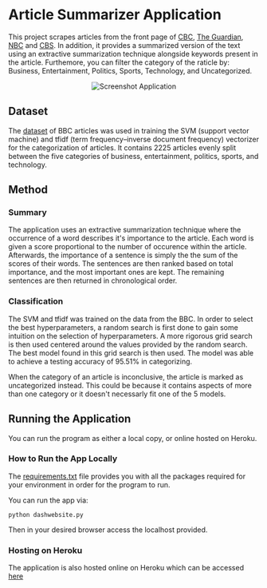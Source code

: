 # Article Summarizer Application
This project scrapes articles from the front page of [CBC](https://www.cbc.ca/news/canada), [The Guardian](https://www.theguardian.com/international), [NBC](https://www.nbcnews.com/) and [CBS](https://www.cbsnews.com/). In addition, it provides a summarized version of the text using an extractive summarization technique alongside keywords present in the article. Furthemore, you can filter the category of the raticle by: Business, Entertainment, Politics, Sports, Technology, and Uncategorized.

<p align="center">
  <img src="pictures/screenshot.PNG" alt="Screenshot Application"/>
</p>

## Dataset
The [dataset](http://mlg.ucd.ie/datasets/bbc.html) of BBC articles was used in training the SVM (support vector machine) and tfidf (term frequency–inverse document frequency) vectorizer for the categorization of articles. It contains 2225 articles evenly split between the five categories of business, entertainment, politics, sports, and technology.

## Method
### Summary 
The application uses an extractive summarization technique where the occurrence of a word describes it's importance to the article. Each word is given a score proportional to the number of occurence within the article. Afterwards, the importance of a sentence is simply the the sum of the scores of their words. The sentences are then ranked based on total importance, and the most important ones are kept. The remaining sentences are then returned in chronological order.

### Classification
The SVM and tfidf was trained on the data from the BBC. In order to select the best hyperparameters, a random search is first done to gain some intuition on the selection of hyperparameters. A more rigorous grid search is then used centered around the values provided by the random search. The best model found in this grid search is then used. The model was able to achieve a testing accuracy of 95.51% in categorizing. 

When the category of an article is inconclusive, the article is marked as uncategorized instead. This could be because it contains aspects of more than one category or it doesn't necessarly fit one of the 5 models.

## Running the Application

You can run the program as either a local copy, or online hosted on Heroku.

### How to Run the App Locally

The [requirements.txt](requirements.txt) file provides you with all the packages required for your environment in order for the program to run. 

You can run the app via:

    python dashwebsite.py

Then in your desired browser access the localhost provided. 

### Hosting on Heroku

The application is also hosted online on Heroku which can be accessed [here](https://article-summarizer-application-fb84fcfa5dbd.herokuapp.com/)
  
